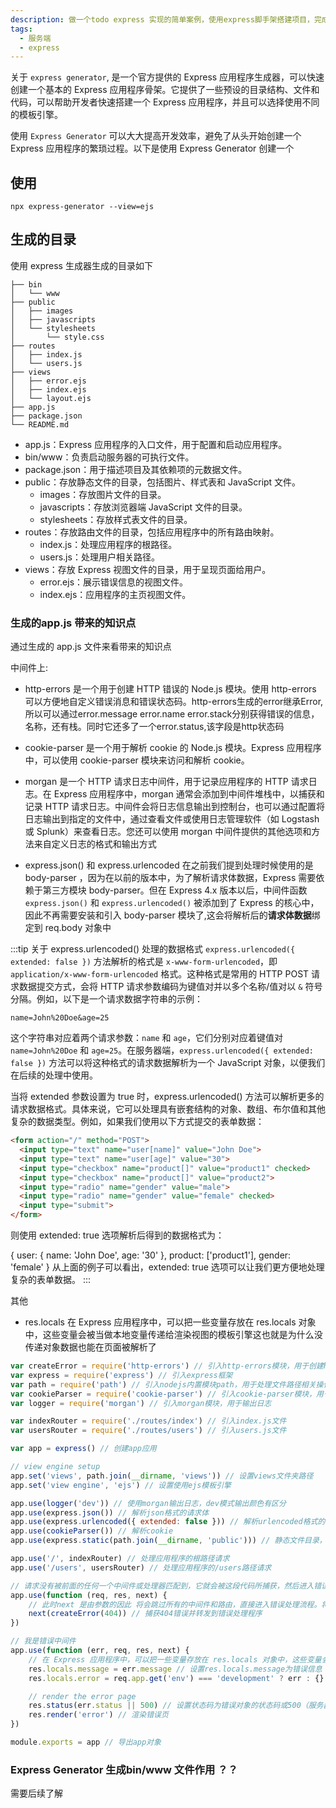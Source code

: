 ```yaml
---
description: 做一个todo express 实现的简单案例，使用express脚手架搭建项目，完成一个项目简单流程开发
tags:
  - 服务端
  - express
---
```


关于 `express generator`, 是一个官方提供的 Express 应用程序生成器，可以快速创建一个基本的 Express 应用程序骨架。它提供了一些预设的目录结构、文件和代码，可以帮助开发者快速搭建一个 Express 应用程序，并且可以选择使用不同的模板引擎。

使用 `Express Generator` 可以大大提高开发效率，避免了从头开始创建一个 Express 应用程序的繁琐过程。以下是使用 Express Generator 创建一个

## 使用

~~~shell
npx express-generator --view=ejs
~~~

## 生成的目录
使用 express 生成器生成的目录如下
~~~
├── bin
│   └── www
├── public
│   ├── images
│   ├── javascripts
│   └── stylesheets
│       └── style.css
├── routes
│   ├── index.js
│   └── users.js
├── views
│   ├── error.ejs
│   ├── index.ejs
│   └── layout.ejs
├── app.js
├── package.json
└── README.md
~~~

- app.js：Express 应用程序的入口文件，用于配置和启动应用程序。
- bin/www：负责启动服务器的可执行文件。
- package.json：用于描述项目及其依赖项的元数据文件。
- public：存放静态文件的目录，包括图片、样式表和 JavaScript 文件。
    - images：存放图片文件的目录。
    - javascripts：存放浏览器端 JavaScript 文件的目录。
    - stylesheets：存放样式表文件的目录。
- routes：存放路由文件的目录，包括应用程序中的所有路由映射。
    - index.js：处理应用程序的根路径。
    - users.js：处理用户相关路径。
- views：存放 Express 视图文件的目录，用于呈现页面给用户。
    - error.ejs：展示错误信息的视图文件。
    - index.ejs：应用程序的主页视图文件。

### 生成的app.js 带来的知识点

通过生成的 app.js 文件来看带来的知识点

中间件上:

* http-errors 是一个用于创建 HTTP 错误的 Node.js 模块。使用 http-errors 可以方便地自定义错误消息和错误状态码。http-errors生成的error继承Error,所以可以通过error.message error.name error.stack分别获得错误的信息，名称，还有栈。同时它还多了一个error.status,该字段是http状态码

* cookie-parser 是一个用于解析 cookie 的 Node.js 模块。Express 应用程序中，可以使用 cookie-parser 模块来访问和解析 cookie。

* morgan 是一个 HTTP 请求日志中间件，用于记录应用程序的 HTTP 请求日志。在 Express 应用程序中，morgan 通常会添加到中间件堆栈中，以捕获和记录 HTTP 请求日志。中间件会将日志信息输出到控制台，也可以通过配置将日志输出到指定的文件中，通过查看文件或使用日志管理软件（如 Logstash 或 Splunk）来查看日志。您还可以使用 morgan 中间件提供的其他选项和方法来自定义日志的格式和输出方式

* express.json() 和 express.urlencoded 在之前我们提到处理时候使用的是 body-parser ，因为在以前的版本中，为了解析请求体数据，Express 需要依赖于第三方模块 body-parser。但在 Express 4.x 版本以后，中间件函数 `express.json()` 和 `express.urlencoded()` 被添加到了 Express 的核心中，因此不再需要安装和引入 body-parser 模块了,这会将解析后的**请求体数据**绑定到 req.body 对象中

:::tip 关于 express.urlencoded() 处理的数据格式
`express.urlencoded({ extended: false })` 方法解析的格式是 `x-www-form-urlencoded`，即 `application/x-www-form-urlencoded` 格式。这种格式是常用的 HTTP POST 请求数据提交方式，会将 HTTP 请求参数编码为键值对并以多个名称/值对以 `&` 符号分隔。例如，以下是一个请求数据字符串的示例：

```
name=John%20Doe&age=25
```

这个字符串对应着两个请求参数：`name` 和 `age`，它们分别对应着键值对 `name=John%20Doe` 和 `age=25`。在服务器端，`express.urlencoded({ extended: false })` 方法可以将这种格式的请求数据解析为一个 JavaScript 对象，以便我们在后续的处理中使用。


当将 extended 参数设置为 true 时，express.urlencoded() 方法可以解析更多的请求数据格式。具体来说，它可以处理具有嵌套结构的对象、数组、布尔值和其他复杂的数据类型。例如，如果我们使用以下方式提交的表单数据：
~~~html
<form action="/" method="POST">
  <input type="text" name="user[name]" value="John Doe">
  <input type="text" name="user[age]" value="30">
  <input type="checkbox" name="product[]" value="product1" checked>
  <input type="checkbox" name="product[]" value="product2">
  <input type="radio" name="gender" value="male">
  <input type="radio" name="gender" value="female" checked>
  <input type="submit">
</form>
~~~
则使用 extended: true 选项解析后得到的数据格式为：

{
  user: {
    name: 'John Doe',
    age: '30'
  },
  product: ['product1'],
  gender: 'female'
}
从上面的例子可以看出，extended: true 选项可以让我们更方便地处理复杂的表单数据。
:::


其他

* res.locals 在 Express 应用程序中，可以把一些变量存放在 res.locals 对象中，这些变量会被当做本地变量传递给渲染视图的模板引擎这也就是为什么没传递对象数据也能在页面被解析了

~~~js
var createError = require('http-errors') // 引入http-errors模块，用于创建http错误。
var express = require('express') // 引入express框架
var path = require('path') // 引入nodejs内置模块path，用于处理文件路径相关操作
var cookieParser = require('cookie-parser') // 引入cookie-parser模块，用于解析cookie
var logger = require('morgan') // 引入morgan模块，用于输出日志

var indexRouter = require('./routes/index') // 引入index.js文件
var usersRouter = require('./routes/users') // 引入users.js文件

var app = express() // 创建app应用

// view engine setup
app.set('views', path.join(__dirname, 'views')) // 设置views文件夹路径
app.set('view engine', 'ejs') // 设置使用ejs模板引擎

app.use(logger('dev')) // 使用morgan输出日志，dev模式输出颜色有区分
app.use(express.json()) // 解析json格式的请求体
app.use(express.urlencoded({ extended: false })) // 解析urlencoded格式的请求体，extended为false表示值可以是字符串或数组形式，true表示可以包含任何数据类型。
app.use(cookieParser()) // 解析cookie
app.use(express.static(path.join(__dirname, 'public'))) // 静态文件目录，用于存放css、js、images文件等

app.use('/', indexRouter) // 处理应用程序的根路径请求
app.use('/users', usersRouter) // 处理应用程序的/users路径请求

// 请求没有被前面的任何一个中间件或处理器匹配到，它就会被这段代码所捕获，然后进入错误处理流程。因此可以处理404错误。
app.use(function (req, res, next) {
	// 此时next 是由参数的因此 将会跳过所有的中间件和路由，直接进入错误处理流程。将进入错误中间
	next(createError(404)) // 捕获404错误并转发到错误处理程序
})

// 我是错误中间件
app.use(function (err, req, res, next) {
	// 在 Express 应用程序中，可以把一些变量存放在 res.locals 对象中，这些变量会被当做本地变量传递给渲染视图的模板引擎
	res.locals.message = err.message // 设置res.locals.message为错误信息
	res.locals.error = req.app.get('env') === 'development' ? err : {} // 设置res.locals.error为错误对象（仅在开发环境下）

	// render the error page
	res.status(err.status || 500) // 设置状态码为错误对象的状态码或500（服务器内部错误）
	res.render('error') // 渲染错误页
})

module.exports = app // 导出app对象

~~~

### Express Generator 生成bin/www 文件作用 ？？

需要后续了解
